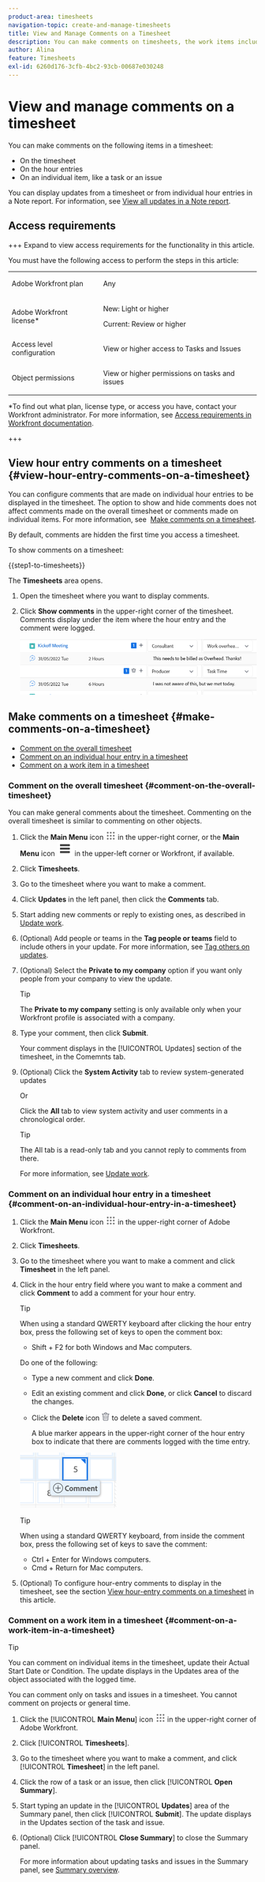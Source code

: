 ```yaml
---
product-area: timesheets
navigation-topic: create-and-manage-timesheets
title: View and Manage Comments on a Timesheet
description: You can make comments on timesheets, the work items included in the timesheets, as well as on every hour entry that you log. 
author: Alina
feature: Timesheets
exl-id: 6260d176-3cfb-4bc2-93cb-00687e030248
---
```

# View and manage comments on a timesheet

<!-- Audited: April, 2024-->

You can make comments on the following items in a timesheet:

* On the timesheet
* On the hour entries 
* On an individual item, like a task or an issue

You can display updates from a timesheet or from individual hour entries in a Note report. For information, see [View all updates in a Note report](/help/quicksilver/workfront-basics/updating-work-items-and-viewing-updates/view-all-updates-in-a-report.md). 

## Access requirements

+++ Expand to view access requirements for the functionality in this article. 

You must have the following access to perform the steps in this article:

<table style="table-layout:auto"> 
 <col> 
 <col> 
 <tbody> 
  <tr> 
   <td role="rowheader">Adobe Workfront plan</td> 
   <td> <p>Any</p> </td> 
  </tr> 
  <tr> 
   <td role="rowheader">Adobe Workfront license*</td> 
   <td> <p>New: Light or higher </p>
   <p>Current: Review or higher</p> </td> 
  </tr> 
  <tr> 
   <td role="rowheader">Access level configuration</td> 
   <td> <p>View or higher access to Tasks and Issues</p> </td> 
  </tr> 
  <tr> 
   <td role="rowheader">Object permissions</td> 
   <td> <p>View or higher permissions on tasks and issues</p> </td> 
  </tr> 
 </tbody> 
</table>

*To find out what plan, license type, or access you have, contact your Workfront administrator. For more information, see [Access requirements in Workfront documentation](/help/quicksilver/administration-and-setup/add-users/access-levels-and-object-permissions/access-level-requirements-in-documentation.md). 

+++

## View hour entry comments on a timesheet {#view-hour-entry-comments-on-a-timesheet}

You can configure comments that are made on individual hour entries to be displayed in the timesheet. The option to show and hide comments does not affect comments made on the overall timesheet or comments made on individual items. For more information, see&nbsp; [Make comments on a timesheet](#make-comments-on-a-timesheet).

By default, comments are hidden the first time you access a timesheet.

To show comments on a timesheet:

{{step1-to-timesheets}}
   
   The **Timesheets** area opens. 
   
1. Open the timesheet where you want to display comments.
1. Click **Show comments** in the upper-right corner of the timesheet.
   Comments display under the item where the hour entry and the comment were logged.

   ![Comments expanded under tasks redesigned timesheet](assets/comments-expanded-under-tasks-redesigned-timesheet.png)


## Make comments on a timesheet {#make-comments-on-a-timesheet}

* [Comment on the overall timesheet](#comment-on-the-overall-timesheet) 
* [Comment on an individual hour entry in a timesheet](#comment-on-an-individual-hour-entry-in-a-timesheet) 
* [Comment on a work item in a timesheet](#comment-on-a-work-item-in-a-timesheet)

### Comment on the overall timesheet {#comment-on-the-overall-timesheet}

You can make general comments about the timesheet. Commenting on the overall timesheet is similar to commenting on other objects. 

1. Click the **Main Menu** icon ![Main menu icon](assets/main-menu-icon.png) in the upper-right corner, or the **Main Menu** icon ![Lines main menu](assets/lines-main-menu.png) in the upper-left corner or Workfront, if available.

1. Click **Timesheets**.
1. Go to the timesheet where you want to make a comment.
1. Click **Updates** in the left panel, then click the **Comments** tab.
1. Start adding new comments or reply to existing ones, as described in [Update work](../../workfront-basics/updating-work-items-and-viewing-updates/update-work.md).
1. (Optional) Add people or teams in the **Tag people or teams** field to include others in your update. For more information, see [Tag others on updates](../../workfront-basics/updating-work-items-and-viewing-updates/tag-others-on-updates.md).
1. (Optional) Select the **Private to my company** option if you want only people from your company to view the update.

      >[!TIP]
      >
      >The **Private to my company** setting is only available only when your Workfront profile is associated with a company.
1. Type your comment, then click **Submit**.

   Your comment displays in the [!UICONTROL Updates] section of the timesheet, in the Comemnts tab.

1. (Optional) Click the **System Activity** tab to review system-generated updates

   Or 

   Click the **All** tab to view system activity and user comments in a chronological order. 
         
      >[!TIP]
      >
      >   The All tab is a read-only tab and you cannot reply to comments from there. 


   For more information, see [Update work](/help/quicksilver/workfront-basics/updating-work-items-and-viewing-updates/update-work.md). 

### Comment on an individual hour entry in a timesheet {#comment-on-an-individual-hour-entry-in-a-timesheet}

1. Click the **Main Menu** icon ![Main menu icon](assets/main-menu-icon.png) in the upper-right corner of Adobe Workfront.

1. Click **Timesheets**.
1. Go to the timesheet where you want to make a comment and click **Timesheet** in the left panel.
1. Click in the hour entry field where you want to make a comment and click **Comment** to add a comment for your hour entry. 

   >[!TIP]
   >
   >   When using a standard QWERTY keyboard after clicking the hour entry box, press the following set of keys to open the comment box:
   >   * Shift + F2 for both Windows and Mac computers. 

   Do one of the following:

   * Type a new comment and click **Done**.
   * Edit an existing comment and click **Done**, or click **Cancel** to discard the changes.
   * Click the **Delete** icon ![Delete icon](assets/delete.png) to delete a saved comment.
   
      A blue marker appears in the upper-right corner of the hour entry box to indicate that there are comments logged with the time entry.

   ![Comment button on hour log redesigned timesheet](assets/commment-button-on-hour-log-redesigned-timesheet.png)

   >[!TIP]
   >
   >   When using a standard QWERTY keyboard, from inside the comment box, press the following set of keys to save the comment:
   >   * Ctrl + Enter for Windows computers.
   >   * Cmd + Return for Mac computers.
   

1. (Optional) To configure hour-entry comments to display in the timesheet, see the section [View hour-entry comments on a timesheet](#view-hour-entry-comments-on-a-timesheet) in this article.

### Comment on a work item in a timesheet {#comment-on-a-work-item-in-a-timesheet}

>[!TIP]
>
>You can comment on individual items in the timesheet, update their Actual Start Date or Condition. The update displays in the Updates area of the object associated with the logged time.


You can comment only on tasks and issues in a timesheet. You cannot comment on projects or general time. 

1. Click the [!UICONTROL **Main Menu**] icon ![Main menu icon](assets/main-menu-icon.png) in the upper-right corner of Adobe Workfront.
1. Click [!UICONTROL **Timesheets**].
1. Go to the timesheet where you want to make a comment, and click [!UICONTROL **Timesheet**] in the left panel.
1. Click the row of a task or an issue, then click [!UICONTROL **Open Summary**]. 
1. Start typing an update in the [!UICONTROL **Updates**] area of the Summary panel, then click [!UICONTROL **Submit**].
The update displays in the Updates section of the task and issue.
1. (Optional) Click [!UICONTROL **Close Summary**] to close the Summary panel. 

   For more information about updating tasks and issues in the Summary panel, see [Summary overview](../../workfront-basics/the-new-workfront-experience/summary-overview.md).
